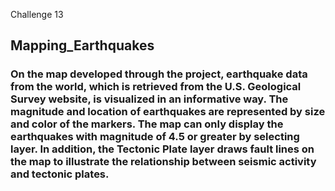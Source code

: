 Challenge 13
## Mapping_Earthquakes

### On the map developed through the project, earthquake data from the world, which is retrieved from the U.S. Geological Survey website, is visualized in an informative way. The magnitude and location of earthquakes are represented by size and color of the markers. The map can only display the earthquakes with magnitude of 4.5 or greater by selecting layer. In addition, the Tectonic Plate layer draws fault lines on the map to illustrate the relationship between seismic activity and tectonic plates.
